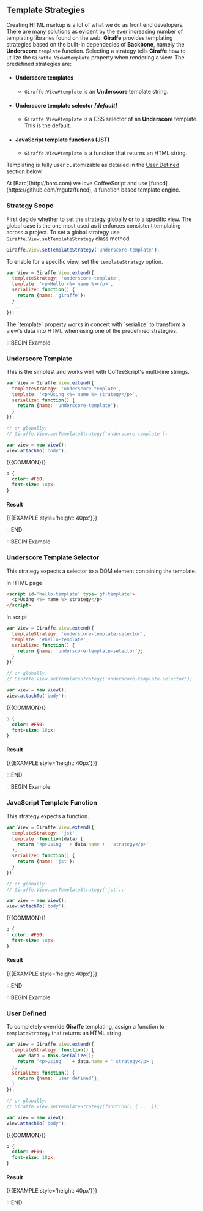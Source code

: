 ## Template Strategies

Creating HTML markup is a lot of what we do as front end developers.
There are many solutions as evident by the ever increasing number of templating
libraries found on the web. __Giraffe__ provides templating strategies
based on the built-in dependecies of __Backbone__, namely the __Underscore__ `template`
function. Selecting a strategy tells __Giraffe__ how to utilize the `Giraffe.View#template`
property when rendering a view. The predefined strategies are:

* #### Underscore templates
  * `Giraffe.View#template` is an __Underscore__ template string.
* #### Underscore template selector _[default]_
  * `Giraffe.View#template` is a CSS selector of an __Underscore__ template. This is the default.
* #### JavaScript template functions (JST)
  * `Giraffe.View#template` is a function that returns an HTML string.

Templating is fully user customizable as detailed in the
[User Defined](#h-user-defined) section below.

<div class='note'>
At [Barc](http://barc.com) we love CoffeeScript and use [funcd](https://github.com/mgutz/funcd),
a function based template engine.
</div>

### Strategy Scope

First decide whether to set the strategy globally or to a specific view.
The global case is the one most used as it enforces consistent templating
across a project. To set a global strategy use `Giraffe.View.setTemplateStrategy`
class method.

```js
Giraffe.View.setTemplateStrategy('underscore-template');
```

To enable for a specific view, set the `templateStrategy` option.

```js
var View = Giraffe.View.extend({
  templateStrategy: 'underscore-template',
  template: '<p>Hello <%= name %></p>',
  serialize: function() {
    return {name: 'giraffe'};
  }
  ...
});
```

<div class='note'>
The `template` property works in concert with `serialize`
to transform a view's data into HTML when
using one of the predefined strategies.
</div>

:::BEGIN Example
### Underscore Template

This is the simplest and works well with CoffeeScript's multi-line
strings.

```js
var View = Giraffe.View.extend({
  templateStrategy: 'underscore-template',
  template: '<p>Using <%= name %> strategy</p>',
  serialize: function() {
    return {name: 'underscore-template'};
  }
});

// or globally:
// Giraffe.View.setTemplateStrategy('underscore-template');

var view = new View();
view.attachTo('body');
```

{{{COMMON}}}

```css --hide
p {
  color: #F50;
  font-size: 18px;
}
```


#### Result

{{{EXAMPLE style='height: 40px'}}}

:::END


:::BEGIN Example
### Underscore Template Selector

This strategy expects a selector to a DOM element containing the template.

In HTML page

```html
<script id='hello-template' type='gf-template'>
  <p>Using <%= name %> strategy</p>
</script>
```

In script

```js
var View = Giraffe.View.extend({
  templateStrategy: 'underscore-template-selector',
  template: '#hello-template',
  serialize: function() {
    return {name: 'underscore-template-selector'};
  }
});

// or globally:
// Giraffe.View.setTemplateStrategy('underscore-template-selector');

var view = new View();
view.attachTo('body');
```

{{{COMMON}}}

```css --hide
p {
  color: #F50;
  font-size: 18px;
}
```


#### Result

{{{EXAMPLE style='height: 40px'}}}

:::END

:::BEGIN Example
### JavaScript Template Function

This strategy expects a function.

```js
var View = Giraffe.View.extend({
  templateStrategy: 'jst',
  template: function(data) {
    return '<p>Using ' + data.name + ' strategy</p>';
  },
  serialize: function() {
    return {name: 'jst'};
  }
});

// or globally:
// Giraffe.View.setTemplateStrategy('jst');

var view = new View();
view.attachTo('body');
```

{{{COMMON}}}

```css --hide
p {
  color: #F50;
  font-size: 18px;
}
```

#### Result

{{{EXAMPLE style='height: 40px'}}}

:::END


:::BEGIN Example
### User Defined

To completely override __Giraffe__ templating, assign a function to `templateStrategy`
that returns an HTML string.

```js
var View = Giraffe.View.extend({
  templateStrategy: function() {
    var data = this.serialize();
    return '<p>Using  ' + data.name + ' strategy</p>';
  },
  serialize: function() {
    return {name: 'user defined'};
  }
});

// or globally:
// Giraffe.View.setTemplateStrategy(function() { ... });

var view = new View();
view.attachTo('body');
```

{{{COMMON}}}

```css --hide
p {
  color: #F00;
  font-size: 18px;
}
```

#### Result

{{{EXAMPLE style='height: 40px'}}}

:::END


